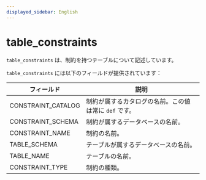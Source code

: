 ```yaml
---
displayed_sidebar: English
---
```


# table_constraints

`table_constraints` は、制約を持つテーブルについて記述しています。

`table_constraints` には以下のフィールドが提供されています：

| **フィールド**          | **説明**                                              |
| ------------------ | ------------------------------------------------------------ |
| CONSTRAINT_CATALOG | 制約が属するカタログの名前。この値は常に `def` です。 |
| CONSTRAINT_SCHEMA  | 制約が属するデータベースの名前。    |
| CONSTRAINT_NAME    | 制約の名前。                                  |
| TABLE_SCHEMA       | テーブルが属するデータベースの名前。         |
| TABLE_NAME         | テーブルの名前。                                       |
| CONSTRAINT_TYPE    | 制約の種類。                                      |
